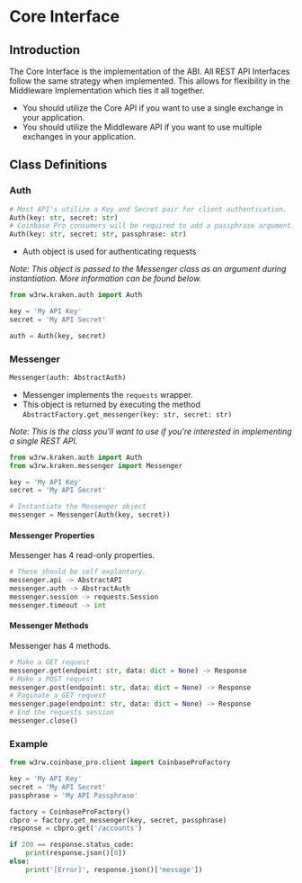 # Core Interface

## Introduction

The Core Interface is the implementation of the ABI. All REST API Interfaces follow the same strategy when implemented. This allows for flexibility in the Middleware Implementation which ties it all together.

- You should utilize the Core API if you want to use a single exchange in your application.
- You should utilize the Middleware API if you want to use multiple exchanges in your application.

## Class Definitions

### Auth

```python
# Most API's utilize a Key and Secret pair for client authentication.
Auth(key: str, secret: str)
# Coinbase Pro consumers will be required to add a passphrase argument.
Auth(key: str, secret: str, passphrase: str)
```

- Auth object is used for authenticating requests

_Note: This object is passed to the Messenger class as an argument during instantiation. More information can be found below._

```python
from w3rw.kraken.auth import Auth

key = 'My API Key'
secret = 'My API Secret'

auth = Auth(key, secret)
```

### Messenger

```python
Messenger(auth: AbstractAuth)
```

- Messenger implements the `requests` wrapper. 
- This object is returned by executing the method `AbstractFactory.get_messenger(key: str, secret: str)`

_Note: This is the class you'll want to use if you're interested in implementing a single REST API._

```python
from w3rw.kraken.auth import Auth
from w3rw.kraken.messenger import Messenger

key = 'My API Key'
secret = 'My API Secret'

# Instantiate the Messenger object
messenger = Messenger(Auth(key, secret))
```

#### Messenger Properties

Messenger has 4 read-only properties.

```python
# These should be self explantory.
messenger.api -> AbstractAPI
messenger.auth -> AbstractAuth
messenger.session -> requests.Session
messenger.timeout -> int
```

#### Messenger Methods

Messenger has 4 methods.

```python
# Make a GET request
messenger.get(endpoint: str, data: dict = None) -> Response
# Make a POST request
messenger.post(endpoint: str, data: dict = None) -> Response
# Paginate a GET request
messenger.page(endpoint: str, data: dict = None) -> Response
# End the requests session
messenger.close()
```

### Example

```python
from w3rw.coinbase_pro.client import CoinbaseProFactory

key = 'My API Key'
secret = 'My API Secret'
passphrase = 'My API Passphrase'

factory = CoinbaseProFactory()
cbpro = factory.get_messenger(key, secret, passphrase)
response = cbpro.get('/accounts')

if 200 == response.status_code:
    print(response.json()[0])
else:
    print('[Error]', response.json()['message'])
```
